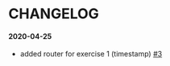 # CHANGELOG

#### 2020-04-25
- added router for exercise 1 (timestamp) [#3](https://github.com/toh995/free-code-camp-apis-microservices/issues/3)
